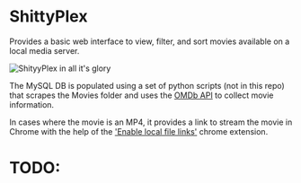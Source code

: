 # ShittyPlex

Provides a basic web interface to view, filter, and sort movies available on a local media server. 


![ShityyPlex in all it's glory](https://i.imgur.com/KRTEaEm.png)


The MySQL DB is populated using a set of python scripts (not in this repo) that scrapes the Movies folder and uses the [OMDb API](https://www.omdbapi.com) to collect movie information.

In cases where the movie is an MP4, it provides a link to stream the movie in Chrome with the help of the ['Enable local file links'](https://chrome.google.com/webstore/detail/enable-local-file-links/nikfmfgobenbhmocjaaboihbeocackld) chrome extension.



# TODO:

